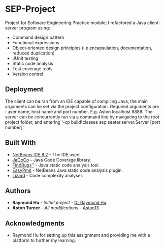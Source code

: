 # SEP-Project

Project for Software Engineering Practice module; I refactored a Java client-server program using:

* Command design pattern
* Functional expressions
* Object-oriented design principles (i.e encapsulation, documentation, reduced duplication)
* JUnit testing
* Static code analysis
* Test coverage tools
* Version control

## Deployment

The client can be ran from an IDE capable of compiling Java, the main arguments can be set via the project configuration.
Required arguments are : user name, host name and port number. E.g. Aston localhost 8888.
The server can be concurrently ran via a command line by navigating to the root project folder, and entering '-cp build\classes sep.seeter.server.Server [port number]'.

## Built With

* [NetBeans IDE 8.2](https://netbeans.org/community/releases/82/) - The IDE used.
* [JaCoCo](https://www.eclemma.org/jacoco/) - Java Code Coverage library.
* [FindBugs™](http://findbugs.sourceforge.net/) - Java static code analysis tool.
* [EasyPmd](http://plugins.netbeans.org/plugin/57270/easypmd) - NetBeans Java static code analysis plugin.
* [Lizard](http://www.lizard.ws/) - Code complexity analyser.

## Authors

* **Raymond Hu** - *Initial project* - [Dr Raymond Hu](https://bit.ly/3a8AMHT)
* **Aston Turner** - *All modifications* - [Aston13](https://github.com/Aston13)

## Acknowledgments

* Raymond Hu for setting up this assignment and providing me with a platform to further my learning.
